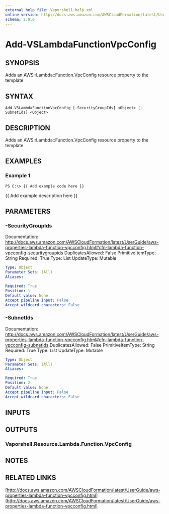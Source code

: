 ```yaml
---
external help file: Vaporshell-help.xml
online version: http://docs.aws.amazon.com/AWSCloudFormation/latest/UserGuide/aws-properties-lambda-function-vpcconfig.html
schema: 2.0.0
---
```


# Add-VSLambdaFunctionVpcConfig

## SYNOPSIS
Adds an AWS::Lambda::Function.VpcConfig resource property to the template

## SYNTAX

```
Add-VSLambdaFunctionVpcConfig [-SecurityGroupIds] <Object> [-SubnetIds] <Object>
```

## DESCRIPTION
Adds an AWS::Lambda::Function.VpcConfig resource property to the template

## EXAMPLES

### Example 1
```
PS C:\> {{ Add example code here }}
```

{{ Add example description here }}

## PARAMETERS

### -SecurityGroupIds
Documentation: http://docs.aws.amazon.com/AWSCloudFormation/latest/UserGuide/aws-properties-lambda-function-vpcconfig.html#cfn-lambda-function-vpcconfig-securitygroupids
DuplicatesAllowed: False
PrimitiveItemType: String
Required: True
Type: List
UpdateType: Mutable

```yaml
Type: Object
Parameter Sets: (All)
Aliases: 

Required: True
Position: 1
Default value: None
Accept pipeline input: False
Accept wildcard characters: False
```

### -SubnetIds
Documentation: http://docs.aws.amazon.com/AWSCloudFormation/latest/UserGuide/aws-properties-lambda-function-vpcconfig.html#cfn-lambda-function-vpcconfig-subnetids
DuplicatesAllowed: False
PrimitiveItemType: String
Required: True
Type: List
UpdateType: Mutable

```yaml
Type: Object
Parameter Sets: (All)
Aliases: 

Required: True
Position: 2
Default value: None
Accept pipeline input: False
Accept wildcard characters: False
```

## INPUTS

## OUTPUTS

### Vaporshell.Resource.Lambda.Function.VpcConfig

## NOTES

## RELATED LINKS

[http://docs.aws.amazon.com/AWSCloudFormation/latest/UserGuide/aws-properties-lambda-function-vpcconfig.html](http://docs.aws.amazon.com/AWSCloudFormation/latest/UserGuide/aws-properties-lambda-function-vpcconfig.html)

